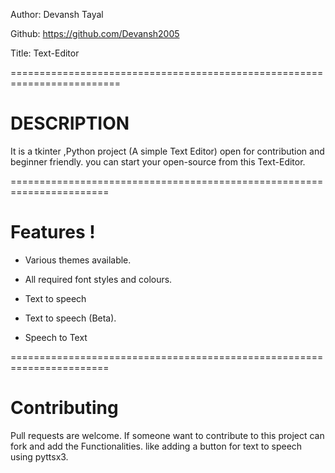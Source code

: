 Author: Devansh Tayal

Github: https://github.com/Devansh2005

Title: Text-Editor

=========================================================================

# DESCRIPTION

It is a tkinter ,Python project (A simple Text Editor) open for contribution and beginner friendly.
you can start your open-source from this Text-Editor.

=======================================================================

# Features !

- Various themes available.
- All required font styles and colours.

- Text to speech
- Text to speech (Beta).
- Speech to Text

=======================================================================

# Contributing
Pull requests are welcome. If someone want to contribute to this project can fork and add the Functionalities. like adding a button for text to speech using pyttsx3.
